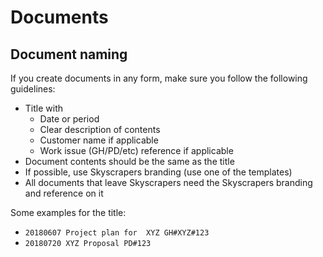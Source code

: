 # Documents

## Document naming

If you create documents in any form, make sure you follow the following
guidelines:

- Title with
  - Date or period
  - Clear description of contents
  - Customer name if applicable
  - Work issue (GH/PD/etc) reference if applicable
- Document contents should be the same as the title
- If possible, use Skyscrapers branding (use one of the templates)
- All documents that leave Skyscrapers need the Skyscrapers branding and reference on it

Some examples for the title:

- `20180607 Project plan for  XYZ GH#XYZ#123`
- `20180720 XYZ Proposal PD#123`
